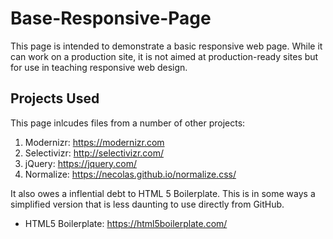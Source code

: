 # Base-Responsive-Page
This page is intended to demonstrate a basic responsive web page. While it can work on a production site, it is not aimed at production-ready sites but for use in teaching responsive web design.

## Projects Used
This page inlcudes files from a number of other projects:

1. Modernizr: https://modernizr.com
2. Selectivizr: http://selectivizr.com/
3. jQuery: https://jquery.com/
4. Normalize: https://necolas.github.io/normalize.css/

It also owes a inflential debt to HTML 5 Boilerplate. This is in some ways a simplified version that is less daunting to use directly from GitHub.

* HTML5 Boilerplate: https://html5boilerplate.com/
